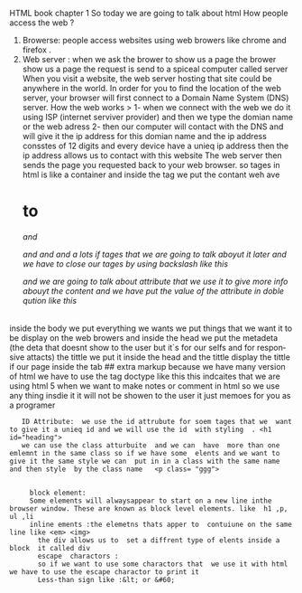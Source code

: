 HTML  book chapter 1 
So today we are going to talk about  html 
 How people  access the  web ? 
1.	Browerse: people access websites using  web browers like chrome and firefox .
2.	Web server :  when we ask the brower to show us a page the brower show us a page the request is  send to a spiceal computer called server  
When you visit a website, the web server
hosting that site could be anywhere in the
world. In order for you to find the location of
the web server, your browser will first connect
to a Domain Name System (DNS) server. 
How the web works >
  1- when we connect with the web we do it using ISP (internet serviver provider) and then we type the domian name or the web adress 
   2- then  our computer will contact with the DNS and will give it the ip address for this domian name  and the ip address consstes of 12 digits and every  device  have a unieq ip address
    then the ip address allows us to contact with this website 
    The web server then sends the
page you requested back to your
web browser.
  so tages in html is like a container and  inside the tag we put the contant   weh ave <h1>  to <h6> and <p> and   <html > and <body> and a lots if tages that we are going to talk aboyut it later 
   and we have to close our tages by using  backslash   like this <p> </p> 
   and we are going to talk about attribute that we use it to give more info abouyt the content and we have put the value of the attribute in doble qution  like this 
   <p lang= "en-us">
    inside the body we put everything we wants we put things that we want it to be display on the web browers  
    and inside the head we put the metadeta (the deta that doesnt show to the user but it`s for our selfs  and for responsive attacts)
     the tittle we put it inside the head and the tittle display the  tittle if  our page inside the tab 
      ## extra markup  
      because we have many version of html  we have to  use the tag doctype like this <!DOCTYPE html> this indcaites that we are using html 5 
       when we want to make notes or comment   in html so we use <!-- -->  any thing insdie it it will not be showen to the  user it just memoes for you as a programer 

       ID Attribute:  we use the id attrubute for soem tages that we  want to give it a unieq id and we will use the id  with styling  . <h1 id="heading"> 
       we can use the class atturbuite  and we can  have  more than one emlemnt in the same class so if we have some  elents and we want to give it the same style we can  put in in a class with the same name and then style  by the class name   <p class= "ggg">
         

         block element:
         Some elements will alwaysappear to start on a new line inthe browser window. These are known as block level elements. like  h1 ,p, ul ,li 
         inline ements :the elemetns thats apper to  contuiune on the same line like <em> <img>
           the div allows us to  set a diffrent type of elents inside a block  it called div  
           escape  charactors :
           so if we want to use some charactors that  we use it with html we have to use the escape charactor to print it 
           Less-than sign like :&lt; or &#60;


